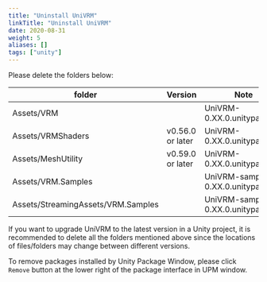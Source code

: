 ```yaml
---
title: "Uninstall UniVRM"
linkTitle: "Uninstall UniVRM"
date: 2020-08-31
weight: 5
aliases: []
tags: ["unity"]
---
```


Please delete the folders below:

| folder                             | Version          | Note                               |
|------------------------------------|------------------|------------------------------------|
| Assets/VRM                         |                  | UniVRM-0.XX.0.unitypackage         |
| Assets/VRMShaders                  | v0.56.0 or later | UniVRM-0.XX.0.unitypackage         |
| Assets/MeshUtility                 | v0.59.0 or later | UniVRM-0.XX.0.unitypackage         |
| Assets/VRM.Samples                 |                  | UniVRM-samples-0.XX.0.unitypackage |
| Assets/StreamingAssets/VRM.Samples |                  | UniVRM-samples-0.XX.0.unitypackage |

If you want to upgrade UniVRM to the latest version in a Unity project, it is recommended to delete all the folders mentioned above since the locations of files/folders may change between different versions.

To remove packages installed by Unity Package Window, please click `Remove` button at the lower right of the package interface in UPM window.
